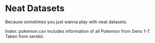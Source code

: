 # Neat Datasets
Because sometimes you just wanna play with neat datasets.

Index:
pokemon.csv includes information of all Pokemon from Gens 1-7. Taken from serebii.
